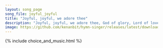```yaml
---
layout: song_page
song_file: joyful_joyful
title: "Joyful, joyful, we adore thee"
description: "Joyful, joyful, we adore thee, God of glory, Lord of love. Hearts unfold like flow'rs before thee, praising thee their sun above. Melt the clouds of s... christian 4part 4verse musicbyother textbyother"
image: https://github.com/kenanbit/hymn-singer/releases/latest/download/joyful_joyful-trad.png
---
```


{% include choice_and_music.html %}